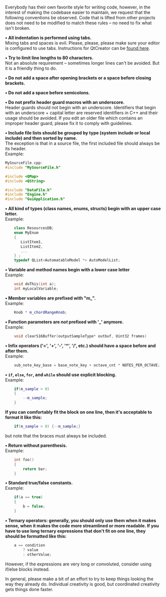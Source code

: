 Everybody has their own favorite style for writing code, however, in the interest of making the codebase easier to maintain, we request that the following conventions be observed. Code that is lifted from other projects does not need to be modified to match these rules – no need to fix what isn't broken.

**• All indentation is performed using tabs.**  
Mixing tabs and spaces is evil. Please, please, please make sure your editor is configured to use tabs.  Instructions for QtCreator can be [found here](https://github.com/LMMS/lmms/pull/2033#issuecomment-98895801).

**• Try to limit line lengths to 80 characters.**  
Not an absolute requirement – sometimes longer lines can't be avoided. But it is a friendly thing to do.  

**• Do not add a space after opening brackets or a space before closing brackets.**  

**• Do not add a space before semicolons.**  

**• Do not prefix header guard macros with an underscore.**  
Header guards should not begin with an underscore. Identifiers that begin with an underscore + capital letter are reserved identifiers in C++ and their usage should be avoided. If you edit an older file which contains an improper header guard, please fix it to comply with guidelines.  

**• Include file lists should be grouped by type (system include or local include) and then sorted by name.**  
The exception is that in a source file, the first included file should always be its header.  
Example:
```c++
MySourceFile.cpp:
#include "MySourceFile.h"

#include <QMap>
#include <QString>

#include "DataFile.h"
#include "Engine.h"
#include "GuiApplication.h"
```

**• All kind of types (class names, enums, structs) begin with an upper case letter.**  
Example:

```c++
	class ResourcesDB;
	enum MyEnum
	{
	   ListItem1,
	   ListItem2,
	   ...
	} ;
	typedef QList<AutomatableModel *> AutoModelList;
```

**• Variable and method names begin with a lower case letter**  
Example:
```c++
	void doThis(int a);
	int myLocalVariable;
```

**• Member variables are prefixed with "m_".**  
Example:
```c++
	Knob * m_chordRangeKnob;
```

**• Function parameters are _not_ prefixed with '_' anymore.**  
Example:
```c++
	void clearS16Buffer(outputSampleType* outbuf, Uint32 frames)
```

**• Infix operators ('=', '+', '-', '*', '/', etc.) should have a space before and after them.**  
Example:
```c++
	sub_note_key_base = base_note_key + octave_cnt * NOTES_PER_OCTAVE;
```

**• `if`, `else`, `for`, and `while` should use explicit blocking.**  
Example:
```c++
	if(m_sample > 0)
	{
		--m_sample;
	}
```

**If you can comfortably fit the block on one line, then it's acceptable to format it like this:**
```c++
	if(m_sample > 0) {--m_sample;}
```
but note that the braces must always be included.

**• Return without parenthesis.**  
Example:
```c++
	int foo()
	{
		return bar;
	}
```

**• Standard true/false constants.**  
Example:
```c++
	if(a == true)
	{
		b = false;
	}
```

**• Ternary operators: generally, you should only use them when it makes sense, when it makes the code more streamlined or more readable. If you have to use long ternary expressions that don't fit on one line, they should be formatted like this:**
```c++
	a == condition
		? value
		: otherValue;
```
However, if the expressions are very long or convoluted, consider using if/else blocks instead.

In general, please make a bit of an effort to try to keep things looking the way they already do. Individual creativity is good, but coordinated creativity gets things done faster.